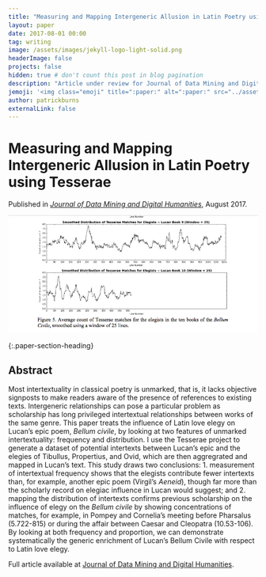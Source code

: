 ```yaml
---
title: "Measuring and Mapping Intergeneric Allusion in Latin Poetry using Tesserae"
layout: paper
date: 2017-08-01 00:00
tag: writing
image: /assets/images/jekyll-logo-light-solid.png
headerImage: false
projects: false
hidden: true # don't count this post in blog pagination
description: "Article under review for Journal of Data Mining and Digital Humanities"
jemoji: '<img class="emoji" title=":paper:" alt=":paper:" src="../assets/images/paper-icon.png" height="20" width="20" align="absmiddle">'
author: patrickburns
externalLink: false
---
```


# Measuring and Mapping Intergeneric Allusion in Latin Poetry using Tesserae
Published in *[Journal of Data Mining and Digital Humanities](https://jdmdh.episciences.org/)*, August 2017.

![Screenshot](../assets/images/jdmdh.png)

{:.paper-section-heading}
## Abstract 
Most intertextuality in classical poetry is unmarked, that is, it lacks objective signposts to make readers aware of the presence of references to existing texts. Intergeneric relationships can pose a particular problem as scholarship has long privileged intertextual relationships between works of the same genre. This paper treats the influence of Latin love elegy on Lucan’s epic poem, *Bellum civile*, by looking at two features of unmarked intertextuality: frequency and distribution. I use the Tesserae project to generate a dataset of potential intertexts between Lucan’s epic and the elegies of Tibullus, Propertius, and Ovid, which are then aggregrated and mapped in Lucan’s text. This study draws two conclusions: 1. measurement of intertextual frequency shows that the elegists contribute fewer intertexts than, for example, another epic poem (Virgil’s *Aeneid*), though far more than the scholarly record on elegiac influence in Lucan would suggest; and 2. mapping the distribution of intertexts confirms previous scholarship on the influence of elegy on the *Bellum civile* by showing concentrations of matches, for example, in Pompey and Cornelia’s meeting before Pharsalus (5.722-815) or during the affair between Caesar and Cleopatra (10.53-106). By looking at both frequency and proportion, we can demonstrate systematically the generic enrichment of Lucan’s Bellum Civile with respect to Latin love elegy.

Full article available at [Journal of Data Mining and Digital Humanities](https://jdmdh.episciences.org/paper/view?id=3821).